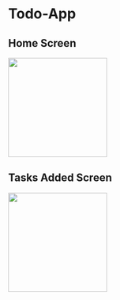 # Todo-App

## Home Screen
<img src="https://user-images.githubusercontent.com/98260527/150680875-b15a4706-e63d-4ad8-bd9e-e180f6b0968e.jpeg" width="200" height="auto">

## Tasks Added Screen
<img src="https://user-images.githubusercontent.com/98260527/150680892-fc2feb57-0cad-4139-bee1-22b0c7cbe362.jpeg" width="200" height="auto">

